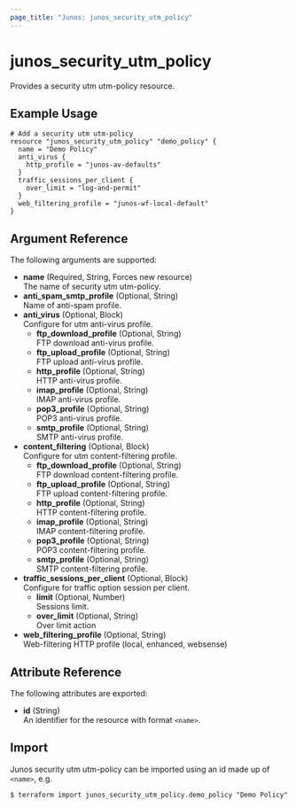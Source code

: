 ```yaml
---
page_title: "Junos: junos_security_utm_policy"
---
```


# junos_security_utm_policy

Provides a security utm utm-policy resource.

## Example Usage

```hcl
# Add a security utm utm-policy
resource "junos_security_utm_policy" "demo_policy" {
  name = "Demo Policy"
  anti_virus {
    http_profile = "junos-av-defaults"
  }
  traffic_sessions_per_client {
    over_limit = "log-and-permit"
  }
  web_filtering_profile = "junos-wf-local-default"
}
```

## Argument Reference

The following arguments are supported:

- **name** (Required, String, Forces new resource)  
  The name of security utm utm-policy.
- **anti_spam_smtp_profile** (Optional, String)  
  Name of anti-spam profile.
- **anti_virus** (Optional, Block)  
  Configure for utm anti-virus profile.
  - **ftp_download_profile** (Optional, String)  
    FTP download anti-virus profile.
  - **ftp_upload_profile** (Optional, String)  
    FTP upload anti-virus profile.
  - **http_profile** (Optional, String)  
    HTTP anti-virus profile.
  - **imap_profile** (Optional, String)  
    IMAP anti-virus profile.
  - **pop3_profile** (Optional, String)  
    POP3 anti-virus profile.
  - **smtp_profile** (Optional, String)  
    SMTP anti-virus profile.
- **content_filtering** (Optional, Block)  
  Configure for utm content-filtering profile.
  - **ftp_download_profile** (Optional, String)  
    FTP download content-filtering profile.
  - **ftp_upload_profile** (Optional, String)  
    FTP upload content-filtering profile.
  - **http_profile** (Optional, String)  
    HTTP content-filtering profile.
  - **imap_profile** (Optional, String)  
    IMAP content-filtering profile.
  - **pop3_profile** (Optional, String)  
    POP3 content-filtering profile.
  - **smtp_profile** (Optional, String)  
    SMTP content-filtering profile.
- **traffic_sessions_per_client** (Optional, Block)  
  Configure for traffic option session per client.
  - **limit** (Optional, Number)  
    Sessions limit.
  - **over_limit** (Optional, String)  
    Over limit action
- **web_filtering_profile** (Optional, String)  
  Web-filtering HTTP profile (local, enhanced, websense)

## Attribute Reference

The following attributes are exported:

- **id** (String)  
  An identifier for the resource with format `<name>`.

## Import

Junos security utm utm-policy can be imported using an id made up of `<name>`, e.g.

```shell
$ terraform import junos_security_utm_policy.demo_policy "Demo Policy"
```
